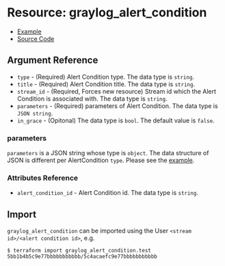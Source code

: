 # Resource: graylog_alert_condition

* [Example](https://github.com/terraform-provider-graylog/terraform-provider-graylog/blob/master/examples/v0.12/alert_condition.tf)
* [Source Code](https://github.com/terraform-provider-graylog/terraform-provider-graylog/blob/master/graylog/resource/stream/alert/condition/resource.go)

## Argument Reference

* `type` - (Required) Alert Condition type. The data type is `string`.
* `title` - (Required) Alert Condition title. The data type is `string`.
* `stream_id` - (Required, Forces new resource) Stream id which the Alert Condition is associated with. The data type is `string`.
* `parameters` - (Required) parameters of Alert Condition. The data type is `JSON string`.
* `in_grace` - (Opitonal) The data type is `bool`. The default value is `false`.

### parameters

`parameters` is a JSON string whose type is `object`.
The data structure of JSON is different per AlertCondition `type`.
Please see the [example](https://github.com/terraform-provider-graylog/terraform-provider-graylog/blob/master/examples/v0.12/alert_condition.tf).

### Attributes Reference

* `alert_condition_id` - Alert Condition id. The data type is `string`.

## Import

`graylog_alert_condition` can be imported using the User `<stream id>/<alert condition id>`, e.g.

```console
$ terraform import graylog_alert_condition.test 5bb1b4b5c9e77bbbbbbbbbbb/5c4acaefc9e77bbbbbbbbbbb
```
